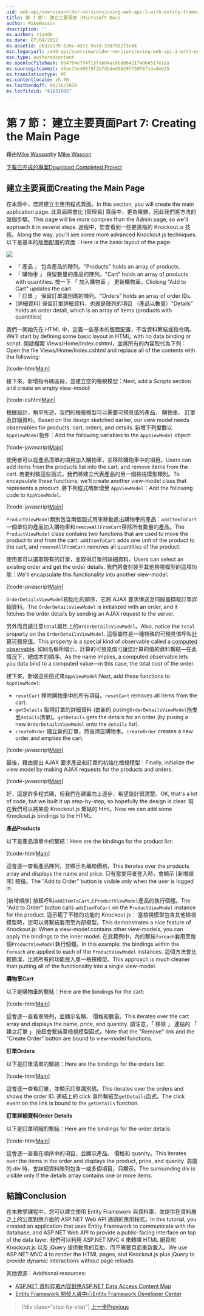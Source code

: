 ```yaml
---
uid: web-api/overview/older-versions/using-web-api-1-with-entity-framework-5/using-web-api-with-entity-framework-part-7
title: 第 7 節： 建立主要頁面 |Microsoft Docs
author: MikeWasson
description: ''
ms.author: riande
ms.date: 07/04/2012
ms.assetid: eb32a17b-626c-4373-9a7d-3387992f3c04
msc.legacyurl: /web-api/overview/older-versions/using-web-api-1-with-entity-framework-5/using-web-api-with-entity-framework-part-7
msc.type: authoredcontent
ms.openlocfilehash: bb4704e7f4f13fab04acdbdd642174884517e18a
ms.sourcegitcommit: 45ac74e400f9f2b7dbded66297730f6f14a4eb25
ms.translationtype: MT
ms.contentlocale: zh-TW
ms.lasthandoff: 08/16/2018
ms.locfileid: "41831805"
---
```

<a name="part-7-creating-the-main-page"></a><span data-ttu-id="56857-102">第 7 節： 建立主要頁面</span><span class="sxs-lookup"><span data-stu-id="56857-102">Part 7: Creating the Main Page</span></span>
====================
<span data-ttu-id="56857-103">藉由[Mike Wasson](https://github.com/MikeWasson)</span><span class="sxs-lookup"><span data-stu-id="56857-103">by [Mike Wasson](https://github.com/MikeWasson)</span></span>

[<span data-ttu-id="56857-104">下載已完成的專案</span><span class="sxs-lookup"><span data-stu-id="56857-104">Download Completed Project</span></span>](http://code.msdn.microsoft.com/ASP-NET-Web-API-with-afa30545)

## <a name="creating-the-main-page"></a><span data-ttu-id="56857-105">建立主要頁面</span><span class="sxs-lookup"><span data-stu-id="56857-105">Creating the Main Page</span></span>

<span data-ttu-id="56857-106">在本節中，您將建立主應用程式頁面。</span><span class="sxs-lookup"><span data-stu-id="56857-106">In this section, you will create the main application page.</span></span> <span data-ttu-id="56857-107">此頁面將會比 [管理員] 頁面中，更為複雜，因此我們將方法的幾個步驟。</span><span class="sxs-lookup"><span data-stu-id="56857-107">This page will be more complex than the Admin page, so we'll approach it in several steps.</span></span> <span data-ttu-id="56857-108">過程中，您會看到一些更進階的 Knockout.js 技術。</span><span class="sxs-lookup"><span data-stu-id="56857-108">Along the way, you'll see some more advanced Knockout.js techniques.</span></span> <span data-ttu-id="56857-109">以下是基本的版面配置的頁面：</span><span class="sxs-lookup"><span data-stu-id="56857-109">Here is the basic layout of the page:</span></span>

![](using-web-api-with-entity-framework-part-7/_static/image1.png)

- <span data-ttu-id="56857-110">「 產品 」 包含產品的陣列。</span><span class="sxs-lookup"><span data-stu-id="56857-110">"Products" holds an array of products.</span></span>
- <span data-ttu-id="56857-111">「 購物車 」 保留數量的產品的陣列。</span><span class="sxs-lookup"><span data-stu-id="56857-111">"Cart" holds an array of products with quantities.</span></span> <span data-ttu-id="56857-112">按一下 「 加入購物車 」 更新購物車。</span><span class="sxs-lookup"><span data-stu-id="56857-112">Clicking "Add to Cart" updates the cart.</span></span>
- <span data-ttu-id="56857-113">「 訂單 」 保留訂單識別碼的陣列。</span><span class="sxs-lookup"><span data-stu-id="56857-113">"Orders" holds an array of order IDs.</span></span>
- <span data-ttu-id="56857-114">[詳細資料] 保留訂單詳細資料，也就是陣列的項目 （產品以數量）</span><span class="sxs-lookup"><span data-stu-id="56857-114">"Details" holds an order detail, which is an array of items (products with quantities)</span></span>

<span data-ttu-id="56857-115">我們一開始先在 HTML 中，定義一些基本的版面配置，不含資料繫結或指令碼。</span><span class="sxs-lookup"><span data-stu-id="56857-115">We'll start by defining some basic layout in HTML, with no data binding or script.</span></span> <span data-ttu-id="56857-116">開啟檔案 Views/Home/Index.cshtml，並將所有的內容取代為下列：</span><span class="sxs-lookup"><span data-stu-id="56857-116">Open the file Views/Home/Index.cshtml and replace all of the contents with the following:</span></span>

[!code-html[Main](using-web-api-with-entity-framework-part-7/samples/sample1.html)]

<span data-ttu-id="56857-117">接下來，新增指令碼區段，並建立空的檢視模型：</span><span class="sxs-lookup"><span data-stu-id="56857-117">Next, add a Scripts section and create an empty view-model:</span></span>

[!code-cshtml[Main](using-web-api-with-entity-framework-part-7/samples/sample2.cshtml)]

<span data-ttu-id="56857-118">根據設計，稍早所述，我們的檢視模型可以需要可預見值的產品、 購物車、 訂單及詳細資料。</span><span class="sxs-lookup"><span data-stu-id="56857-118">Based on the design sketched earlier, our view model needs observables for products, cart, orders, and details.</span></span> <span data-ttu-id="56857-119">新增下列變數以`AppViewModel`物件：</span><span class="sxs-lookup"><span data-stu-id="56857-119">Add the following variables to the `AppViewModel` object:</span></span>

[!code-javascript[Main](using-web-api-with-entity-framework-part-7/samples/sample3.js)]

<span data-ttu-id="56857-120">使用者可以從產品清單的項目加入購物車，並移除購物車中的項目。</span><span class="sxs-lookup"><span data-stu-id="56857-120">Users can add items from the products list into the cart, and remove items from the cart.</span></span> <span data-ttu-id="56857-121">若要封裝這些函式，我們將建立代表產品的另一個檢視模型類別。</span><span class="sxs-lookup"><span data-stu-id="56857-121">To encapsulate these functions, we'll create another view-model class that represents a product.</span></span> <span data-ttu-id="56857-122">將下列程式碼新增至 `AppViewModel`：</span><span class="sxs-lookup"><span data-stu-id="56857-122">Add the following code to `AppViewModel`:</span></span>

[!code-javascript[Main](using-web-api-with-entity-framework-part-7/samples/sample4.js?highlight=4)]

<span data-ttu-id="56857-123">`ProductViewModel`類別包含兩個函式用來移動進出購物車的產品：`addItemToCart`一個單位的產品加入購物車和`removeAllFromCart`移除所有數量的產品。</span><span class="sxs-lookup"><span data-stu-id="56857-123">The `ProductViewModel` class contains two functions that are used to move the product to and from the cart: `addItemToCart` adds one unit of the product to the cart, and `removeAllFromCart` removes all quantities of the product.</span></span>

<span data-ttu-id="56857-124">使用者可以選取現有的訂單，並取得訂單的詳細資料。</span><span class="sxs-lookup"><span data-stu-id="56857-124">Users can select an existing order and get the order details.</span></span> <span data-ttu-id="56857-125">我們將會封裝至其他檢視模型的這項功能：</span><span class="sxs-lookup"><span data-stu-id="56857-125">We'll encapsulate this functionality into another view-model:</span></span>

[!code-javascript[Main](using-web-api-with-entity-framework-part-7/samples/sample5.js?highlight=4)]

<span data-ttu-id="56857-126">`OrderDetailsViewModel`初始化的順序，它將 AJAX 要求傳送至伺服器擷取訂單詳細資料。</span><span class="sxs-lookup"><span data-stu-id="56857-126">The `OrderDetailsViewModel` is initialized with an order, and it fetches the order details by sending an AJAX request to the server.</span></span>

<span data-ttu-id="56857-127">另外而且請注意`total`屬性上的`OrderDetailsViewModel`。</span><span class="sxs-lookup"><span data-stu-id="56857-127">Also, notice the `total` property on the `OrderDetailsViewModel`.</span></span> <span data-ttu-id="56857-128">這個屬性是一種特殊的可預見值呼叫[計算可預見值](http://knockoutjs.com/documentation/computedObservables.html)。</span><span class="sxs-lookup"><span data-stu-id="56857-128">This property is a special kind of observable called a [computed observable](http://knockoutjs.com/documentation/computedObservables.html).</span></span> <span data-ttu-id="56857-129">如同名稱所暗示，計算的可預見值可讓您計算的值的資料繫結&#8212;在此情況下，總成本的順序。</span><span class="sxs-lookup"><span data-stu-id="56857-129">As the name implies, a computed observable lets you data bind to a computed value&#8212;in this case, the total cost of the order.</span></span>

<span data-ttu-id="56857-130">接下來，新增這些函式來`AppViewModel`:</span><span class="sxs-lookup"><span data-stu-id="56857-130">Next, add these functions to `AppViewModel`:</span></span>

- <span data-ttu-id="56857-131">`resetCart` 移除購物車中的所有項目。</span><span class="sxs-lookup"><span data-stu-id="56857-131">`resetCart` removes all items from the cart.</span></span>
- <span data-ttu-id="56857-132">`getDetails` 取得訂單的詳細資料 (由新的 pusing`OrderDetailsViewModel`拖曳至`details`清單)。</span><span class="sxs-lookup"><span data-stu-id="56857-132">`getDetails` gets the details for an order (by pusing a new `OrderDetailsViewModel` onto the `details` list).</span></span>
- <span data-ttu-id="56857-133">`createOrder` 建立新的訂單，然後清空購物車。</span><span class="sxs-lookup"><span data-stu-id="56857-133">`createOrder` creates a new order and empties the cart.</span></span>


[!code-javascript[Main](using-web-api-with-entity-framework-part-7/samples/sample6.js?highlight=4)]

<span data-ttu-id="56857-134">最後，藉由提出 AJAX 要求產品和訂單的初始化檢視模型：</span><span class="sxs-lookup"><span data-stu-id="56857-134">Finally, initialize the view model by making AJAX requests for the products and orders:</span></span>

[!code-javascript[Main](using-web-api-with-entity-framework-part-7/samples/sample7.js)]

<span data-ttu-id="56857-135">好，這是許多程式碼，但我們在建置向上逐步，希望設計很清楚。</span><span class="sxs-lookup"><span data-stu-id="56857-135">OK, that's a lot of code, but we built it up step-by-step, so hopefully the design is clear.</span></span> <span data-ttu-id="56857-136">現在我們可以將某些 Knockout.js 繫結的 html。</span><span class="sxs-lookup"><span data-stu-id="56857-136">Now we can add some Knockout.js bindings to the HTML.</span></span>

<span data-ttu-id="56857-137">**產品**</span><span class="sxs-lookup"><span data-stu-id="56857-137">**Products**</span></span>

<span data-ttu-id="56857-138">以下是產品清單中的繫結：</span><span class="sxs-lookup"><span data-stu-id="56857-138">Here are the bindings for the product list:</span></span>

[!code-html[Main](using-web-api-with-entity-framework-part-7/samples/sample8.html)]

<span data-ttu-id="56857-139">這會逐一查看產品陣列，並顯示名稱和價格。</span><span class="sxs-lookup"><span data-stu-id="56857-139">This iterates over the products array and displays the name and price.</span></span> <span data-ttu-id="56857-140">只有當使用者登入時，會顯示 [新增順序] 按鈕。</span><span class="sxs-lookup"><span data-stu-id="56857-140">The "Add to Order" button is visible only when the user is logged in.</span></span>

<span data-ttu-id="56857-141">[新增順序] 按鈕呼叫`addItemToCart`上`ProductViewModel`產品的執行個體。</span><span class="sxs-lookup"><span data-stu-id="56857-141">The "Add to Order" button calls `addItemToCart` on the `ProductViewModel` instance for the product.</span></span> <span data-ttu-id="56857-142">這示範了不錯的功能的 Knockout.js： 當檢視模型包含其他檢視模型時，您可以將繫結套用至內部模型。</span><span class="sxs-lookup"><span data-stu-id="56857-142">This demonstrates a nice feature of Knockout.js: When a view-model contains other view-models, you can apply the bindings to the inner model.</span></span> <span data-ttu-id="56857-143">在此範例中，內的繫結`foreach`套用至每個`ProductViewModel`執行個體。</span><span class="sxs-lookup"><span data-stu-id="56857-143">In this example, the bindings within the `foreach` are applied to each of the `ProductViewModel` instances.</span></span> <span data-ttu-id="56857-144">這個方法會比較簡潔，比將所有的功能放入單一檢視模型。</span><span class="sxs-lookup"><span data-stu-id="56857-144">This approach is much cleaner than putting all of the functionality into a single view-model.</span></span>

<span data-ttu-id="56857-145">**購物車**</span><span class="sxs-lookup"><span data-stu-id="56857-145">**Cart**</span></span>

<span data-ttu-id="56857-146">以下是購物車的繫結：</span><span class="sxs-lookup"><span data-stu-id="56857-146">Here are the bindings for the cart:</span></span>

[!code-html[Main](using-web-api-with-entity-framework-part-7/samples/sample9.html)]

<span data-ttu-id="56857-147">這會逐一查看車陣列，並顯示名稱、 價格和數量。</span><span class="sxs-lookup"><span data-stu-id="56857-147">This iterates over the cart array and displays the name, price, and quantity.</span></span> <span data-ttu-id="56857-148">請注意，「 移除 」 連結的 「 建立訂單 」 按鈕會繫結至檢視模型函式。</span><span class="sxs-lookup"><span data-stu-id="56857-148">Note that the "Remove" link and the "Create Order" button are bound to view-model functions.</span></span>

<span data-ttu-id="56857-149">**訂單**</span><span class="sxs-lookup"><span data-stu-id="56857-149">**Orders**</span></span>

<span data-ttu-id="56857-150">以下是訂單清單的繫結：</span><span class="sxs-lookup"><span data-stu-id="56857-150">Here are the bindings for the orders list:</span></span>

[!code-html[Main](using-web-api-with-entity-framework-part-7/samples/sample10.html)]

<span data-ttu-id="56857-151">這會逐一查看訂單，並顯示訂單識別碼。</span><span class="sxs-lookup"><span data-stu-id="56857-151">This iterates over the orders and shows the order ID.</span></span> <span data-ttu-id="56857-152">連結上的 click 事件繫結至`getDetails`函式。</span><span class="sxs-lookup"><span data-stu-id="56857-152">The click event on the link is bound to the `getDetails` function.</span></span>

<span data-ttu-id="56857-153">**訂單詳細資料**</span><span class="sxs-lookup"><span data-stu-id="56857-153">**Order Details**</span></span>

<span data-ttu-id="56857-154">以下是訂單明細的繫結：</span><span class="sxs-lookup"><span data-stu-id="56857-154">Here are the bindings for the order details:</span></span>

[!code-html[Main](using-web-api-with-entity-framework-part-7/samples/sample11.html)]

<span data-ttu-id="56857-155">這會逐一查看在順序中的項目，並顯示產品、 價格和 quanity。</span><span class="sxs-lookup"><span data-stu-id="56857-155">This iterates over the items in the order and displays the product, price, and quanity.</span></span> <span data-ttu-id="56857-156">周圍的 div 時，會詳細資料陣列包含一或多個項目，只顯示。</span><span class="sxs-lookup"><span data-stu-id="56857-156">The surrounding div is visible only if the details array contains one or more items.</span></span>

## <a name="conclusion"></a><span data-ttu-id="56857-157">結論</span><span class="sxs-lookup"><span data-stu-id="56857-157">Conclusion</span></span>

<span data-ttu-id="56857-158">在本教學課程中，您可以建立使用 Entity Framework 與資料庫，並提供在資料層之上的公眾對應介面的 ASP.NET Web API 通訊的應用程式。</span><span class="sxs-lookup"><span data-stu-id="56857-158">In this tutorial, you created an application that uses Entity Framework to communicate with the database, and ASP.NET Web API to provide a public-facing interface on top of the data layer.</span></span> <span data-ttu-id="56857-159">我們可以利用 ASP.NET MVC 4 來轉譯 HTML 網頁和 Knockout.js 以及 jQuery 提供動態的互動，而不需要頁面重新載入。</span><span class="sxs-lookup"><span data-stu-id="56857-159">We use ASP.NET MVC 4 to render the HTML pages, and Knockout.js plus jQuery to provide dynamic interactions without page reloads.</span></span>

<span data-ttu-id="56857-160">其他資源：</span><span class="sxs-lookup"><span data-stu-id="56857-160">Additional resources:</span></span>

- [<span data-ttu-id="56857-161">ASP.NET 資料存取內容對應</span><span class="sxs-lookup"><span data-stu-id="56857-161">ASP.NET Data Access Content Map</span></span>](https://msdn.microsoft.com/library/6759sth4.aspx)
- [<span data-ttu-id="56857-162">Entity Framework 開發人員中心</span><span class="sxs-lookup"><span data-stu-id="56857-162">Entity Framework Developer Center</span></span>](https://msdn.microsoft.com/data/ef)

> [!div class="step-by-step"]
> [<span data-ttu-id="56857-163">上一步</span><span class="sxs-lookup"><span data-stu-id="56857-163">Previous</span></span>](using-web-api-with-entity-framework-part-6.md)
